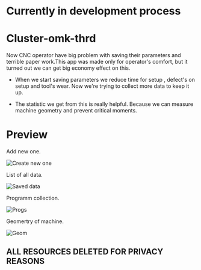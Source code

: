 # Currently in development process

# Cluster-omk-thrd
Now CNC operator have big problem with saving their parameters and terrible paper work.This app was made only for operator's comfort, but it turned out we can get big economy effect on this. 

- When we start saving parameters we reduce time for setup , defect's on setup and tool's wear. Now we're trying to collect more data to keep it up.

- The statistic we get from this is really helpful. Because we can measure machine geometry and prevent critical moments.

# Preview

Add new one.

![Create new one](https://psv4.userapi.com/c534536/u206508610/docs/d36/059b4c662858/add.jpg?extra=vxI3YorhRX5D8AKqloxe2KQaWoVBX4t13f94k0KCRyC9va1RqOoUNDHwBfsH_iBpLmgW6CwtJ3KcNn79U0_E7hBIb8YWJLPT6BUFkYHYbii4V-oBfwhX0YythfFEa3Chd1QxwrKdZCIx7XpAUbF_qlwNmw)

List of all data.

![Saved data](https://psv4.vkuseraudio.net/s/v1/d/q8toxXWH7eUERfZYFO7F2KiSizyv7M0_-l_Ux4wpKoGuQypsABEOOiSfjgPUnvxRQQtHaqMg74-9EkwYmaZxWQaeL-eucPntOs76yc5-Akulk0iNFVXY7A/list.jpg)

Programm collection.

![Progs](https://psv4.vkuseraudio.net/s/v1/d/hPXLhc7O7-Krzn3pT81LtHCk8EVK3GHalevQdTonwp2gTnUl8J3RDZCOw7KsCwvQbA682E4F4Sm69BSdlQX-ysOWt7UYHmMSz58W_KmUmOaoroAm99sXIg/progs.jpg)

Geomertry of machine.

![Geom](https://psv4.userapi.com/c237131/u206508610/docs/d43/4cd56ad47d6c/Geom.jpg?extra=sYr2ikdD8K5DtriL51czTGZCosUwq1bByYEWzQK5m8DIlhaFuCYMFyBQrYdc7RViNefA1XkD6SgDFk5I9jZ6cF71BYXUv-p2cv3yGiaR0tsJw7HU5JuGllTutOQSw41KLIfUQ7TP9Il8JQCGPhioLFUa2A)


## ALL RESOURCES DELETED FOR PRIVACY REASONS
